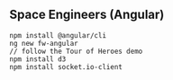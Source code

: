 ## Space Engineers (Angular)

```
npm install @angular/cli
ng new fw-angular
// follow the Tour of Heroes demo
npm install d3
npm install socket.io-client
```